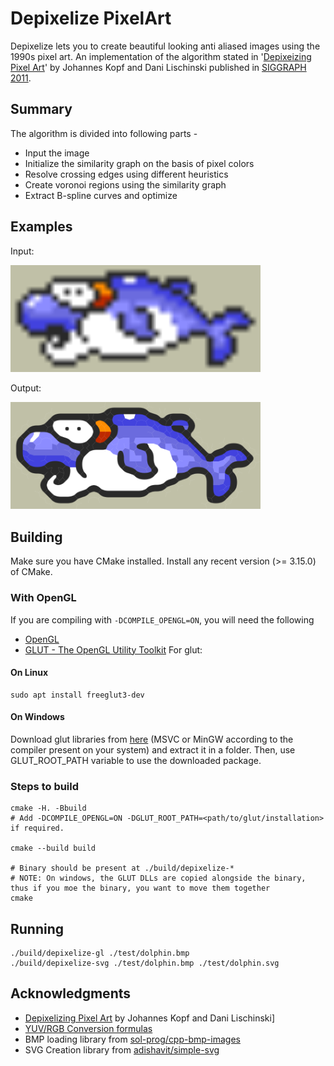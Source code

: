 # Depixelize PixelArt
Depixelize lets you to create beautiful looking anti aliased images using the 1990s pixel art.
An implementation of the algorithm stated in '[Depixeizing Pixel Art](http://johanneskopf.de/publications/pixelart/)' by Johannes Kopf and Dani Lischinski published in [SIGGRAPH 2011](http://www.siggraph.org/s2011/).

## Summary
The algorithm is divided into following parts -
* Input the image
* Initialize the similarity graph on the basis of pixel colors
* Resolve crossing edges using different heuristics
* Create voronoi regions using the similarity graph
* Extract B-spline curves and optimize

## Examples
Input:

<img src="test/dolphin.bmp" alt="dolphin" width="400"/>

Output:

<img src="test/dolphin.svg" alt="dolphin" width="400"/>

## Building
Make sure you have CMake installed. Install any recent version (>= 3.15.0) of CMake.

### With OpenGL
If you are compiling with `-DCOMPILE_OPENGL=ON`, you will need the following
* [OpenGL](https://www.opengl.org/)
* [GLUT - The OpenGL Utility Toolkit](https://www.opengl.org/resources/libraries/glut/)
For glut:
#### On Linux
```
sudo apt install freeglut3-dev
```
#### On Windows
Download glut libraries from [here](https://www.transmissionzero.co.uk/software/freeglut-devel/) (MSVC or MinGW according to the compiler present on your system) and extract it in a folder. Then, use GLUT_ROOT_PATH variable to use the downloaded package.

### Steps to build
```
cmake -H. -Bbuild
# Add -DCOMPILE_OPENGL=ON -DGLUT_ROOT_PATH=<path/to/glut/installation> if required.

cmake --build build

# Binary should be present at ./build/depixelize-*
# NOTE: On windows, the GLUT DLLs are copied alongside the binary, thus if you moe the binary, you want to move them together
cmake
```
## Running
```shell
./build/depixelize-gl ./test/dolphin.bmp
./build/depixelize-svg ./test/dolphin.bmp ./test/dolphin.svg
```
## Acknowledgments
* [Depixelizing Pixel Art](http://johanneskopf.de/publications/pixelart/) by Johannes Kopf and Dani Lischinski]
* [YUV/RGB Conversion formulas](http://www.pcmag.com/encyclopedia/term/55166/yuv-rgb-conversion-formulas)
* BMP loading library from [sol-prog/cpp-bmp-images](https://github.com/sol-prog/cpp-bmp-images)
* SVG Creation library from [adishavit/simple-svg](https://github.com/adishavit/simple-svg)